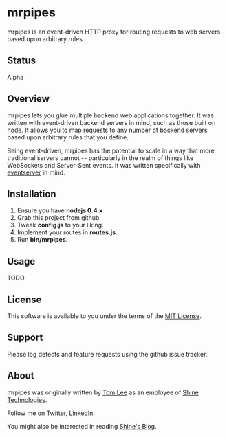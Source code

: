 # mrpipes

mrpipes is an event-driven HTTP proxy for routing requests to web servers
based upon arbitrary rules.

## Status

Alpha

## Overview

mrpipes lets you glue multiple backend web applications together. It was
written with event-driven backend servers in mind, such as those built on
[node](http://nodejs.org). It allows you to map requests to any number of 
backend servers based upon arbitrary rules that you define.

Being event-driven, mrpipes has the potential to scale in a way that more
traditional servers cannot -- particularly in the realm of things like
WebSockets and Server-Sent events. It was written specifically with
[eventserver](http://github.com/shinetech) in mind.

## Installation

1. Ensure you have **nodejs 0.4.x**
2. Grab this project from github.
3. Tweak **config.js** to your liking.
4. Implement your routes in **routes.js**.
4. Run **bin/mrpipes**.

## Usage

TODO

## License

This software is available to you under the terms of the
[MIT License](http://en.wikipedia.org/wiki/MIT_License).

## Support

Please log defects and feature requests using the github issue tracker.

## About

mrpipes was originally written by [Tom Lee](http://tomlee.co) as an
employee of [Shine Technologies](http://www.shinetech.com).

Follow me on [Twitter](http://www.twitter.com/tglee),
[LinkedIn](http://au.linkedin.com/pub/thomas-lee/2/386/629).

You might also be interested in reading
[Shine's Blog](http://blog.shinetech.com).

